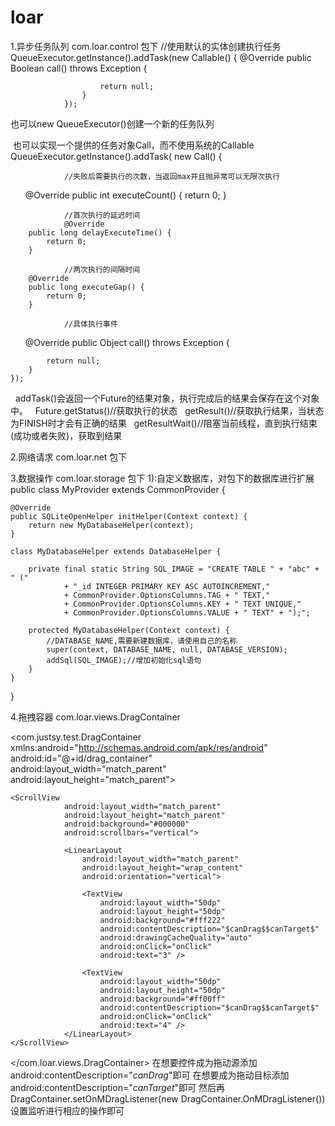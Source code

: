# loar

1.异步任务队列  com.loar.control 包下
//使用默认的实体创建执行任务
		QueueExecutor.getInstance().addTask(new Callable<Boolean>() {
                    @Override
                    public Boolean call() throws Exception {
                       
                        return null;
                    }
                });
								
也可以new QueueExecutor()创建一个新的任务队列

 也可以实现一个提供的任务对象Call，而不使用系统的Callable
 QueueExecutor.getInstance().addTask( new Call() {
 
 				//失败后需要执行的次数，当返回max并且抛异常可以无限次执行
        @Override
        public int executeCount() {
            return 0;
        }

				//首次执行的延迟时间				
				@Override
        public long delayExecuteTime() {
            return 0;
        }

				//两次执行的间隔时间
        @Override
        public long executeGap() {
            return 0;
        }
				
				//具体执行事件
        @Override
        public Object call() throws Exception {
            
            return null;
        }
    });
    
   addTask()会返回一个Future的结果对象，执行完成后的结果会保存在这个对象中。
   Future.getStatus()//获取执行的状态
   getResult()//获取执行结果，当状态为FINISH时才会有正确的结果
   getResultWait()//阻塞当前线程，直到执行结束(成功或者失败)，获取到结果

2.网络请求  com.loar.net 包下

3.数据操作  com.loar.storage 包下
1):自定义数据库，对包下的数据库进行扩展
public class MyProvider extends CommonProvider {

    @Override
    public SQLiteOpenHelper initHelper(Context context) {
        return new MyDatabaseHelper(context);
    }

    class MyDatabaseHelper extends DatabaseHelper {

        private final static String SQL_IMAGE = "CREATE TABLE " + "abc" + " ("
                + "_id INTEGER PRIMARY KEY ASC AUTOINCREMENT,"
                + CommonProvider.OptionsColumns.TAG + " TEXT,"
                + CommonProvider.OptionsColumns.KEY + " TEXT UNIQUE,"
                + CommonProvider.OptionsColumns.VALUE + " TEXT" + ");";

        protected MyDatabaseHelper(Context context) {
            //DATABASE_NAME,需要新建数据库，请使用自己的名称
            super(context, DATABASE_NAME, null, DATABASE_VERSION);
            addSql(SQL_IMAGE);//增加初始化sql语句
        }
    }
}

4.拖拽容器 com.loar.views.DragContainer

<com.justsy.test.DragContainer xmlns:android="http://schemas.android.com/apk/res/android" <br/>
    android:id="@+id/drag_container"<br/>
    android:layout_width="match_parent"<br/>
    android:layout_height="match_parent"><br/>
    
    <ScrollView
                android:layout_width="match_parent"
                android:layout_height="match_parent"
                android:background="#000000"
                android:scrollbars="vertical">
    
                <LinearLayout
                    android:layout_width="match_parent"
                    android:layout_height="wrap_content"
                    android:orientation="vertical">
    
                    <TextView
                        android:layout_width="50dp"
                        android:layout_height="50dp"
                        android:background="#fff222"
                        android:contentDescription="$canDrag$$canTarget$"
                        android:drawingCacheQuality="auto"
                        android:onClick="onClick"
                        android:text="3" />
    
                    <TextView
                        android:layout_width="50dp"
                        android:layout_height="50dp"
                        android:background="#ff00ff"
                        android:contentDescription="$canDrag$$canTarget$"
                        android:onClick="onClick"
                        android:text="4" />
                </LinearLayout>
    </ScrollView>
</com.loar.views.DragContainer>
在想要控件成为拖动源添加android:contentDescription="$canDrag$"即可
在想要成为拖动目标添加android:contentDescription="$canTarget$"即可
然后再DragContainer.setOnMDragListener(new DragContainer.OnMDragListener())设置监听进行相应的操作即可